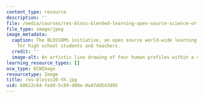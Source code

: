 ```yaml
---
content_type: resource
description: ''
file: /media/courses/res-bloss-blended-learning-open-source-science-or-math-studies-blossoms-spring-2010/60622c64fedd5c89d80e8a47dd543d95_res-blosss10-th.jpg
file_type: image/jpeg
image_metadata:
  caption: The BLOSSOMS initiative, an open source world-wide learning initiative
    for high school students and teachers.
  credit: ''
  image-alt: An artistic line drawing of four human profiles within a circle.
learning_resource_types: []
ocw_type: OCWImage
resourcetype: Image
title: res-blosss10-th.jpg
uid: 60622c64-fedd-5c89-d80e-8a47dd543d95
---
```

